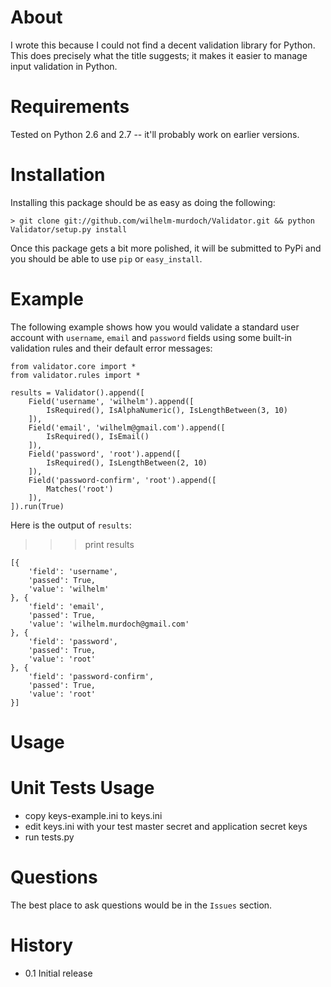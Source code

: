 About
=====

I wrote this because I could not find a decent validation library for Python. This does precisely what the title suggests; it makes it easier to manage input validation in Python.

Requirements
============

Tested on Python 2.6 and 2.7 -- it'll probably work on earlier versions.

Installation
============

Installing this package should be as easy as doing the following:

    > git clone git://github.com/wilhelm-murdoch/Validator.git && python Validator/setup.py install

Once this package gets a bit more polished, it will be submitted to PyPi and you should be able to use `pip` or `easy_install`.

Example
=======

The following example shows how you would validate a standard user account with `username`, `email` and `password` fields using some built-in validation rules and their default error messages:

    from validator.core import *
    from validator.rules import *

    results = Validator().append([
        Field('username', 'wilhelm').append([
            IsRequired(), IsAlphaNumeric(), IsLengthBetween(3, 10)
        ]),
        Field('email', 'wilhelm@gmail.com').append([
            IsRequired(), IsEmail()
        ]),
        Field('password', 'root').append([
            IsRequired(), IsLengthBetween(2, 10)
        ]),
        Field('password-confirm', 'root').append([
            Matches('root')
        ]),
    ]).run(True)

Here is the output of `results`:

>>> print results

    [{
        'field': 'username',
        'passed': True,
        'value': 'wilhelm'
    }, {
        'field': 'email',
        'passed': True,
        'value': 'wilhelm.murdoch@gmail.com'
    }, {
        'field': 'password',
        'passed': True,
        'value': 'root'
    }, {
        'field': 'password-confirm',
        'passed': True,
        'value': 'root'
    }]


Usage
=========


Unit Tests Usage
================

 * copy keys-example.ini to keys.ini
 * edit keys.ini with your test master secret and application secret keys
 * run tests.py


Questions
=========

The best place to ask questions would be in the `Issues` section.

History
=======

 * 0.1  Initial release